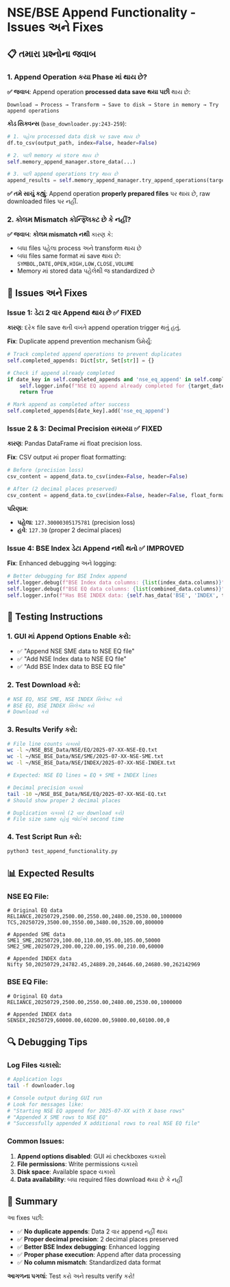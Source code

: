 # NSE/BSE Append Functionality - Issues અને Fixes

## 📋 તમારા પ્રશ્નોના જવાબ

### 1. **Append Operation કયા Phase માં થાય છે?**

**✅ જવાબ**: Append operation **processed data save થયા પછી** થાય છે:

```
Download → Process → Transform → Save to disk → Store in memory → Try append operations
```

**કોડ સિક્વન્સ** (`base_downloader.py:243-259`):
```python
# 1. પહેલા processed data disk પર save થાય છે
df.to_csv(output_path, index=False, header=False)

# 2. પછી memory માં store થાય છે  
self.memory_append_manager.store_data(...)

# 3. પછી append operations try થાય છે
append_results = self.memory_append_manager.try_append_operations(target_date)
```

**✅ તમે સાચું કહ્યું**: Append operation **properly prepared files** પર થાય છે, raw downloaded files પર નહીં.

### 2. **કોલમ Mismatch કોન્ફ્લિક્ટ છે કે નહીં?**

**✅ જવાબ**: **કોલમ mismatch નથી** કારણ કે:
- બધા files પહેલા process અને transform થાય છે
- બધા files same format માં save થાય છે: `SYMBOL,DATE,OPEN,HIGH,LOW,CLOSE,VOLUME`
- Memory માં stored data પહેલેથી જ standardized છે

## 🔧 Issues અને Fixes

### Issue 1: ડેટા 2 વાર Append થાય છે ✅ FIXED

**કારણ**: દરેક file save થતી વખતે append operation trigger થતું હતું.

**Fix**: Duplicate append prevention mechanism ઉમેર્યું:

```python
# Track completed append operations to prevent duplicates
self.completed_appends: Dict[str, Set[str]] = {}

# Check if append already completed
if date_key in self.completed_appends and 'nse_eq_append' in self.completed_appends[date_key]:
    self.logger.info(f"NSE EQ append already completed for {target_date}")
    return True

# Mark append as completed after success
self.completed_appends[date_key].add('nse_eq_append')
```

### Issue 2 & 3: Decimal Precision સમસ્યા ✅ FIXED

**કારણ**: Pandas DataFrame માં float precision loss.

**Fix**: CSV output માં proper float formatting:

```python
# Before (precision loss)
csv_content = append_data.to_csv(index=False, header=False)

# After (2 decimal places preserved)
csv_content = append_data.to_csv(index=False, header=False, float_format='%.2f')
```

**પરિણામ**:
- **પહેલા**: `127.30000305175781` (precision loss)
- **હવે**: `127.30` (proper 2 decimal places)

### Issue 4: BSE Index ડેટા Append નથી થતો ✅ IMPROVED

**Fix**: Enhanced debugging અને logging:

```python
# Better debugging for BSE Index append
self.logger.debug(f"BSE Index data columns: {list(index_data.columns)}")
self.logger.debug(f"BSE EQ data columns: {list(combined_data.columns)}")
self.logger.info(f"Has BSE INDEX data: {self.has_data('BSE', 'INDEX', target_date)}")
```

## 🧪 Testing Instructions

### 1. GUI માં Append Options Enable કરો:
- ✅ "Append NSE SME data to NSE EQ file"
- ✅ "Add NSE Index data to NSE EQ file"  
- ✅ "Add BSE Index data to BSE EQ file"

### 2. Test Download કરો:
```bash
# NSE EQ, NSE SME, NSE INDEX સિલેક્ટ કરો
# BSE EQ, BSE INDEX સિલેક્ટ કરો
# Download કરો
```

### 3. Results Verify કરો:

```bash
# File line counts ચકાસો
wc -l ~/NSE_BSE_Data/NSE/EQ/2025-07-XX-NSE-EQ.txt
wc -l ~/NSE_BSE_Data/NSE/SME/2025-07-XX-NSE-SME.txt  
wc -l ~/NSE_BSE_Data/NSE/INDEX/2025-07-XX-NSE-INDEX.txt

# Expected: NSE EQ lines = EQ + SME + INDEX lines

# Decimal precision ચકાસો
tail -10 ~/NSE_BSE_Data/NSE/EQ/2025-07-XX-NSE-EQ.txt
# Should show proper 2 decimal places

# Duplication ચકાસો (2 વાર download કરો)
# File size same રહેવું જોઈએ second time
```

### 4. Test Script Run કરો:
```bash
python3 test_append_functionality.py
```

## 📊 Expected Results

### NSE EQ File:
```
# Original EQ data
RELIANCE,20250729,2500.00,2550.00,2480.00,2530.00,1000000
TCS,20250729,3500.00,3550.00,3480.00,3520.00,800000

# Appended SME data  
SME1_SME,20250729,100.00,110.00,95.00,105.00,50000
SME2_SME,20250729,200.00,220.00,195.00,210.00,60000

# Appended INDEX data
Nifty 50,20250729,24782.45,24889.20,24646.60,24680.90,262142969
```

### BSE EQ File:
```
# Original EQ data
RELIANCE,20250729,2500.00,2550.00,2480.00,2530.00,1000000

# Appended INDEX data
SENSEX,20250729,60000.00,60200.00,59800.00,60100.00,0
```

## 🔍 Debugging Tips

### Log Files ચકાસો:
```bash
# Application logs
tail -f downloader.log

# Console output during GUI run
# Look for messages like:
# "Starting NSE EQ append for 2025-07-XX with X base rows"
# "Appended X SME rows to NSE EQ"
# "Successfully appended X additional rows to real NSE EQ file"
```

### Common Issues:
1. **Append options disabled**: GUI માં checkboxes ચકાસો
2. **File permissions**: Write permissions ચકાસો
3. **Disk space**: Available space ચકાસો
4. **Data availability**: બધા required files download થયા છે કે નહીં

## 🎯 Summary

આ fixes પછી:
- ✅ **No duplicate appends**: Data 2 વાર append નહીં થાય
- ✅ **Proper decimal precision**: 2 decimal places preserved
- ✅ **Better BSE Index debugging**: Enhanced logging
- ✅ **Proper phase execution**: Append after data processing
- ✅ **No column mismatch**: Standardized data format

**આગળના પગલાં**: Test કરો અને results verify કરો!

